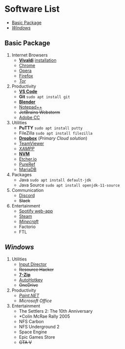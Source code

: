 # Software List

- [Basic Package](#basic-package)
- [$Windows$](#windows)

## Basic Package

1. Internet Browsers
   - [**Vivaldi**](https://vivaldi.com/download/) [installation](pc-setup.md#configuring-the-internet-browser)
   - [Chrome](https://www.google.com/chrome/)
   - [Opera](https://www.opera.com/de/download)
   - [Firefox](https://www.mozilla.org/en-US/firefox/new/)
   - [*Tor*](https://www.torproject.org/download/)
2. Productivity
   - [**VS Code**](https://code.visualstudio.com/Download)
   - **Git** `sudo apt install git`
   - [**Blender**](https://www.blender.org/download/)
   - [Notepad++](https://notepad-plus-plus.org/downloads/)
   - ~~JetBrains Webstorm~~
   - [Adobe CC](https://creativecloud.adobe.com/apps/all/desktop)
3. Utilities
   - **PuTTY** `sudo apt install putty`
   - FileZilla `sudo apt install filezilla`
   - [**Dropbox**](https://www.dropbox.com/install) (*Primary Cloud solution*)
   - [TeamViewer](https://www.teamviewer.com/en/download/)
   - [*XAMPP*](https://www.apachefriends.org/download.html)
   - [**NVM**](https://github.com/nvm-sh/nvm#installing-and-updating)
   - [Etcher.io](https://etcher.io)
   - [PureRef](https://www.pureref.com/download.php)
   - [MariaDB](https://linux4one.com/how-to-install-mariadb-10-on-linux-mint-19/)
4. Packages
   - Java `sudo apt install default-jdk`
     <!-- spellchecker: disable-next-line -->
   - Java Source `sudo apt install openjdk-11-source`
5. Communication
   - [Discord](https://discordapp.com/download)
   - ~~Slack~~
6. Entertainment
   - [Spotify web-app](https://open.spotify.com/collection/)
   - [Steam](https://store.steampowered.com/about/)
   - [*Minecraft*](https://www.minecraft.net/en-us/download/)
   - Factorio
   - FTL

## $Windows$

1. Utilities
   - [Input Director](https://inputdirector.com/downloads.html)
   - ~~Resource Hacker~~
   - [**7-Zip**](https://www.7-zip.org/download.html)
   - [AutoHotkey](https://www.autohotkey.com/download/)
   - ~~OneDrive~~
2. Productivity
   - [*Paint&#46;NET*](https://www.getpaint.net/download.html)
   - $Microsoft$ $Office$
3. Entertainment
   - The Settlers 2: The 10th Anniversary
   - *Colin McRae Rally 2005
   - NFS Carbon
   - NFS Underground 2
   - Space Engine
   - Epic Games Store
   - ~~GTA V~~
